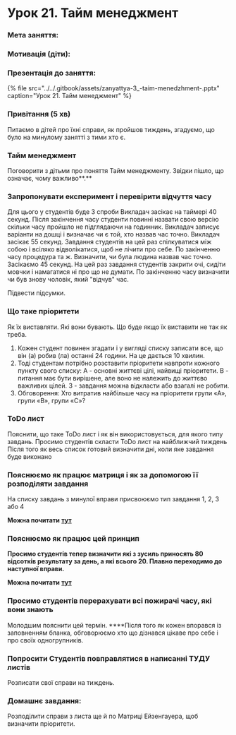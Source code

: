 # Урок 21. Тайм менеджмент

### Мета заняття: 

### Мотивація **\(діти\)**:

### Презентація до заняття:

{% file src="../../.gitbook/assets/zanyattya-3\_-taim-menedzhment-.pptx" caption="Урок 21. Тайм менеджмент" %}

### Привітання \(5 хв\)

Питаємо в дітей про їхні справи, як пройшов тиждень, згадуємо, що було на минулому занятті з тими хто є.

### **Тайм менеджмент**

Поговорити з дітьми про поняття Тайм менеджменту. Звідки пішло, що означає, чому важливо**.**

### **Запропонувати експеримент і перевірити відчуття часу**

Для цього у студентів буде 3 спроби Викладач засікає на таймері 40 секунд. Після закінчення часу студенти повинні назвати свою версію скільки часу пройшло не підглядаючи на годинник. Викладач записує варіанти на дошці і визначає чи є той, хто назвав час точно. Викладач засікає 55 секунд. Завдання студентів на цей раз спілкуватися між собою і всіляко відволікатися, щоб не лічити про себе. По закінченню часу процедура та ж. Визначити, чи була людина назвав час точно. Засікаємо 45 секунд. На цей раз завдання студентів закрити очі, сидіти мовчки і намагатися ні про що не думати. По закінченню часу визначити чи був знову чоловік, який "відчув" час.

Підвести підсумки.

### **Що таке пріоритети**

Як їх виставляти. Які вони бувають. Що буде якщо їх виставити не так як треба.

1. Кожен студент повинен згадати і у вигляді списку записати все, що він \(а\) робив \(ла\) останні 24 години. На це дається 10 хвилин.
2. Тоді студентам потрібно розставити пріоритети навпроти кожного пункту свого списку: А - основні життєві цілі, найвищі пріоритети. В - питання має бути вирішене, але воно не належить до життєво важливих цілей. З - завдання можна відкласти або взагалі не робити.
3. Обговорення: Хто витратив найбільше часу на пріоритети групи «А», групи «В», групи «С»?

### **ToDo лист**

Пояснити, що таке ToDo лист і як він використовується, для якого типу завдань. Просимо студентів скласти ToDo лист на найближчий тиждень Після того як весь список готовий визначити дні, коли яке завдання буде виконано

### **Пояснюємо як працює матриця і як за допомогою її розподіляти завдання**

На списку завдань з минулої вправи присвоюємо тип завдання 1, 2, 3 або 4

**Можна почитати** [**тут**](https://4brain.ru/blog/%D0%BC%D0%B0%D1%82%D1%80%D0%B8%D1%86%D0%B0-%D1%8D%D0%B9%D0%B7%D0%B5%D0%BD%D1%85%D0%B0%D1%83%D1%8D%D1%80%D0%B0/)

### **Пояснюємо як працює цей принцип**

**Просимо студентів тепер визначити які з зусиль приносять 80 відсотків результату за день, а які всього 20. Плавно переходимо до наступної вправи.**

**Можна почитати** [**тут**](https://lifehacker.ru/princip-20-80-v-zhizni/)

### **Просимо студентів перерахувати всі пожирачі часу, які вони знають**

Молодшим пояснити цей термін. ****Після того як кожен впорався із заповненням бланка, обговорюємо хто що дізнався цікаве про себе і про своїх одногрупників.

### **Попросити Студентів повправлятися в написанні ТУДУ листів**

Розписати свої справи на тиждень.

### Домашнє завдання:

Розподілити справи з листа ще й по Матриці Ейзенгауера, щоб визначити пріоритети.



